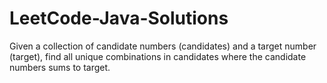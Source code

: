 # LeetCode-Java-Solutions
Given a collection of candidate numbers (candidates) and a target number (target), find all unique combinations in candidates where the candidate numbers sums to target.
